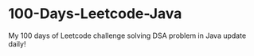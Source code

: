 # 100-Days-Leetcode-Java
My 100 days of Leetcode challenge  solving DSA problem in Java
update daily!
